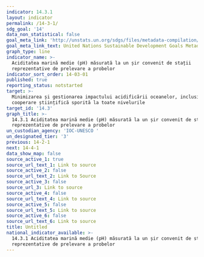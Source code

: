 ```yaml
---
indicator: 14.3.1
layout: indicator
permalink: /14-3-1/
sdg_goal: '14'
data_non_statistical: false
goal_meta_link: 'http://unstats.un.org/sdgs/files/metadata-compilation/Metadata-Goal-14.pdf'
goal_meta_link_text: United Nations Sustainable Development Goals Metadata (pdf 288kB)
graph_type: line
indicator_name: >-
  Aciditatea marină medie (pH) măsurată la un șir convenit de stații
  reprezentative de prelevare a probelor
indicator_sort_order: 14-03-01
published: true
reporting_status: notstarted
target: >-
  Minimizarea și gestionarea impactului acidificării oceanelor, inclusiv prin
  cooperare științifică sporită la toate nivelurile
target_id: '14.3'
graph_title: >-
  14.3.1 Aciditatea marină medie (pH) măsurată la un șir convenit de stații
  reprezentative de prelevare a probelor
un_custodian_agency: 'IOC-UNESCO '
un_designated_tier: '3'
previous: 14-2-1
next: 14-4-1
data_show_map: false
source_active_1: true
source_url_text_1: Link to source
source_active_2: false
source_url_text_2: Link to Source
source_active_3: false
source_url_3: Link to source
source_active_4: false
source_url_text_4: Link to source
source_active_5: false
source_url_text_5: Link to source
source_active_6: false
source_url_text_6: Link to source
title: Untitled
national_indicator_available: >-
  14.3.1 Aciditatea marină medie (pH) măsurată la un șir convenit de stații
  reprezentative de prelevare a probelor
---
```

